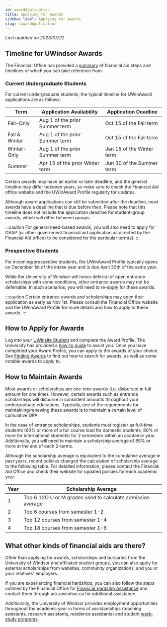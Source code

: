 ```yaml
---
id: awardApplication
title: Applying for Awards
sidebar_label: Applying for Awards
slug: /awardApplication
---
```


_Last updated on 2023/07/22_

## Timeline for UWindsor Awards

The Financial Office has provided a [summary](https://www.uwindsor.ca/studentawards/431/financial-aid-steps) of financial aid steps and timelines of which you can take reference from.

### Current Undergraduate Students

For current undergraduate students, the typical timeline for UWinAward applications are as follows:

| Term          | Application Availability        | Application Deadline      |
| ------------- | ------------------------------- | ------------------------- |
| Fall-Only     | Aug 1 of the prior Summer term  | Oct 15 of the Fall term   |
| Fall & Winter | Aug 1 of the prior Summer term  | Oct 15 of the Fall term   |
| Winter-Only   | Aug 1 of the prior Summer term  | Jan 15 of the Winter term |
| Summer        | Apr 15 of the prior Winter term | Jun 30 of the Summer term |

Certain awards may have an earlier or later deadline, and the general timeline may differ between years, so make sure to check the Financial Aid office website and the UWinAward Profile regularly for updates.

Although award applications can still be submitted after the deadline, most awards have a deadline that is due before then. Please note that this timeline does not include the application deadline for student-group awards, which will differ between groups.

:::caution
For general need-based awards, you will also need to apply for OSAP (or other government financial aid application as directed by the Financial Aid office) to be considered for the particular term(s).
:::

### Prospective Students

For incoming/prospective students, the UWinAward Profile typically opens on December 1st of the intake year and is due April 30th of the same year.

While the University of Windsor will honor deferral of open entrance scholarships with some conditions, other entrance awards may not be deferrable. In such scenarios, you will need to re-apply for these awards.

:::caution
Certain entrance awards and scholarships may open their application as early as Nov 1st. Please consult the Financial Office website and the UWinAward Profile for more details and how to apply to these awards.
:::

## How to Apply for Awards

Log into your [UWinsite Student][uwinsite] and complete the Award Profile. The University has provided a [how-to guide][guide] to assist you. Once you have completed your Award Profile, you can apply to the awards of your choice. See [Finding Awards](findingawards) to find out how to search for awards, as well as some notable awards to apply to.

## How to Maintain Awards

Most awards or scholarships are one-time awards (i.e. disbursed in full amount for one time). However, certain awards such as entrance scholarships will disburse in consistent amounts throughout your undergraduate educations. Typically, one of the requirements for maintaining/renewing these awards is to maintain a certain level of cumulative GPA.

In the case of entrance scholarships, students must register as full-time students (60% or more of a full course load for domestic students, 80% or more for international students) for 2 semesters within an academic year. Additionally, you will need to maintain a scholarship average of 85% or more at the end of each 2-terms.

Although the scholarship average is equivalent to the cumulative average in past years, recent policies changed the calculation of scholarship average to the following table. For detailed information, please contact the Financial Aid Office and check their website for updated policies for each academic year.

| Year | Scholarship Average                                         |
| ---- | ----------------------------------------------------------- |
| 1    | Top 6 12O U or M grades used to calculate admission average |
| 2    | Top 6 courses from semester 1-2                             |
| 3    | Top 12 courses from semester 1-4                            |
| 4    | Top 18 courses from semester 1-6                            |

## What other kinds of financial aids are there?

Other than applying for awards, scholarships and bursaries from the University of Windsor and affiliated student groups, you can also apply for external scholarships from websites, community organizations, and you or your relatives' employers.

If you are experiencing financial hardships, you can also follow the steps outlined by the Financial Office for [Financial Hardship Assistance](https://www.uwindsor.ca/studentawards/455/financial-hardship-assistance) and contact them through ask.uwindsor.ca for additional assistance.

Additionally, the University of Windsor provides employment opportunities throughout the academic year in forms of assistantships (teaching assistants, research assistants, residence assistants) and student [work-study programs](https://www.uwindsor.ca/career-development-experiential/ignite).

[awardsearch]: https://www.uwindsor.ca/studentawards/awards-search?ACAD_CAREER=UGRD&UW_FAC=SCIENCE
[uwinsite]: https://student.uwindsor.ca
[guide]: https://ask.uwindsor.ca/app/answers/detail/a_id/728/kw/award
